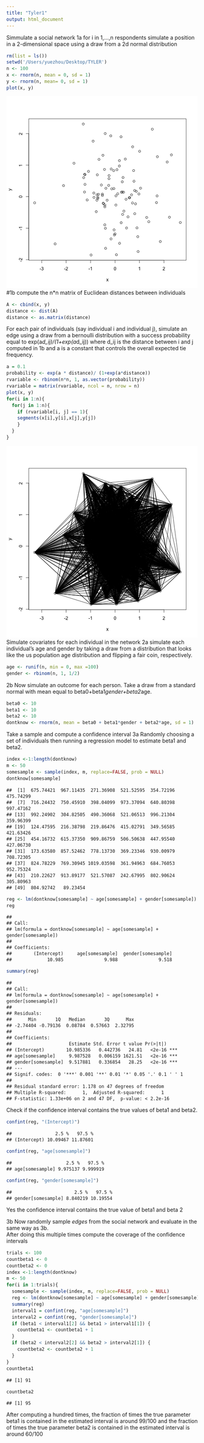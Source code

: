 ```yaml
---
title: "Tyler1"
output: html_document
---
```


Simmulate a social network 
1a for i in 1,…,n respondents simulate a position in a 2-dimensional space 
using a draw from a 2d normal distribution

```r
rm(list = ls())
setwd('/Users/yuezhou/Desktop/TYLER')
n <- 100
x <- rnorm(n, mean = 0, sd = 1)
y <- rnorm(n, mean= 0, sd = 1)
plot(x, y)
```

![plot of chunk unnamed-chunk-1](figure/unnamed-chunk-1-1.png) 
#1b compute the n*n matrix of Euclidean distances between individuals 

```r
A <- cbind(x, y)
distance <- dist(A)
distance <- as.matrix(distance)
```
For each pair of individuals (say individual i and individual j), 
simulate an edge using a draw from a bernoulli distribution with a success probability 
equal to exp(a*d_ij)/(1+exp(a*d_ij)) where d_ij is the distance between i and j computed in 1b 
and a is a constant that controls the overall expected tie frequency. 

```r
a = 0.1
probability <- exp(a * distance)/ (1+exp(a*distance))
rvariable <- rbinom(n*n, 1, as.vector(probability))
rvariable = matrix(rvariable, ncol = n, nrow = n)
plot(x, y)
for(i in 1:n){
  for(j in 1:n){
    if (rvariable[i, j] == 1){
    segments(x[i],y[i],x[j],y[j])
    }
  }
}
```

![plot of chunk unnamed-chunk-3](figure/unnamed-chunk-3-1.png) 
Simulate covariates for each individual in the network 
2a simulate each individual’s age and gender 
by taking a draw from a distribution that looks like the us population age distribution 
and flipping a fair coin, respectively. 

```r
age <- runif(n, min = 0, max =100)
gender <- rbinom(n, 1, 1/2)
```
2b Now simulate an outcome for each person. 
Take a draw from a standard normal with mean equal to beta0+beta1*gender+beta2*age.

```r
beta0 <- 10
beta1 <- 10
beta2 <- 10
dontknow <- rnorm(n, mean = beta0 + beta1*gender + beta2*age, sd = 1)
```
Take a sample and compute a confidence interval
3a Randomly choosing a set of individuals 
then running a regression model to estimate beta1 and beta2. 

```r
index <-1:length(dontknow)
m <- 50 
somesample <- sample(index, m, replace=FALSE, prob = NULL)
dontknow[somesample]
```

```
##  [1]  675.74421  967.11435  271.36908  521.52595  354.72196  475.74299
##  [7]  716.24432  750.45910  398.04099  973.37094  640.80398  997.47162
## [13]  992.24902  304.82505  490.36068  521.06513  996.21304  359.96399
## [19]  124.47595  216.38798  219.86476  415.02791  349.56585  421.63426
## [25]  454.16732  615.37350  909.86759  506.50638  447.95540  427.06730
## [31]  173.63580  857.52462  778.13730  369.23346  930.00979  708.72305
## [37]  824.78229  769.30945 1019.03598  361.94963  684.76053  952.75324
## [43]  210.22627  913.89177  521.57087  242.67995  802.90624  305.80963
## [49]  804.92742   89.23454
```

```r
reg <- lm(dontknow[somesample] ~ age[somesample] + gender[somesample])
reg
```

```
## 
## Call:
## lm(formula = dontknow[somesample] ~ age[somesample] + gender[somesample])
## 
## Coefficients:
##        (Intercept)     age[somesample]  gender[somesample]  
##             10.985               9.988               9.518
```

```r
summary(reg)
```

```
## 
## Call:
## lm(formula = dontknow[somesample] ~ age[somesample] + gender[somesample])
## 
## Residuals:
##      Min       1Q   Median       3Q      Max 
## -2.74404 -0.79136  0.08784  0.57663  2.32795 
## 
## Coefficients:
##                     Estimate Std. Error t value Pr(>|t|)    
## (Intercept)        10.985336   0.442736   24.81   <2e-16 ***
## age[somesample]     9.987528   0.006159 1621.51   <2e-16 ***
## gender[somesample]  9.517881   0.336854   28.25   <2e-16 ***
## ---
## Signif. codes:  0 '***' 0.001 '**' 0.01 '*' 0.05 '.' 0.1 ' ' 1
## 
## Residual standard error: 1.178 on 47 degrees of freedom
## Multiple R-squared:      1,	Adjusted R-squared:      1 
## F-statistic: 1.33e+06 on 2 and 47 DF,  p-value: < 2.2e-16
```
Check if the confidence interval contains the true values of beta1 and beta2.

```r
confint(reg, "(Intercept)")
```

```
##                2.5 %   97.5 %
## (Intercept) 10.09467 11.87601
```

```r
confint(reg, "age[somesample]")
```

```
##                    2.5 %   97.5 %
## age[somesample] 9.975137 9.999919
```

```r
confint(reg, "gender[somesample]")
```

```
##                       2.5 %   97.5 %
## gender[somesample] 8.840219 10.19554
```
Yes the confidence interval contains the true value of beta1 and beta 2

3b Now randomly sample *edges* from the social network
and evaluate in the same way as 3b.  
After doing this multiple times compute the coverage of the confidence intervals

```r
trials <- 100
countbeta1 <- 0
countbeta2 <- 0
index <-1:length(dontknow)
m <- 50 
for(i in 1:trials){
  somesample <- sample(index, m, replace=FALSE, prob = NULL)
  reg <- lm(dontknow[somesample] ~ age[somesample] + gender[somesample])
  summary(reg)
  interval1 = confint(reg, "age[somesample]")
  interval2 = confint(reg, "gender[somesample]")
  if (beta1 < interval1[2] && beta1 > interval1[1]) {
    countbeta1 <- countbeta1 + 1
  }
  if (beta2 < interval2[2] && beta2 > interval2[1]) {
    countbeta2 <- countbeta2 + 1
  }
}
countbeta1
```

```
## [1] 91
```

```r
countbeta2
```

```
## [1] 95
```
After computing a hundred times, 
the fraction of times the true parameter beta1
is contained in the estimated interval is around 99/100
and the fraction of times the true parameter beta2
is contained in the estimated interval is around 60/100
```
